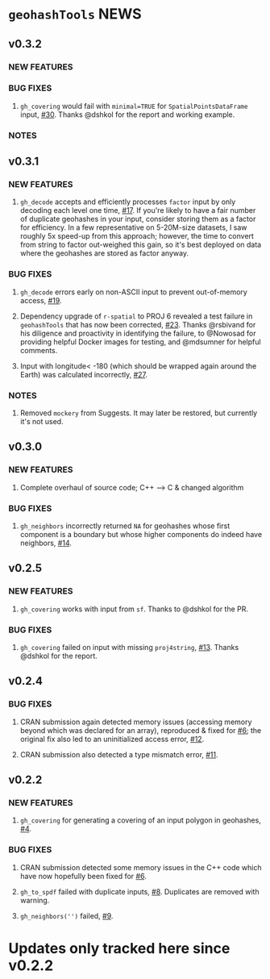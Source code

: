 # `geohashTools` NEWS

## v0.3.2

### NEW FEATURES

### BUG FIXES

 1. `gh_covering` would fail with `minimal=TRUE` for `SpatialPointsDataFrame` input, [#30](https://github.com/MichaelChirico/geohashTools/issues/30). Thanks @dshkol for the report and working example.

### NOTES

## v0.3.1

### NEW FEATURES

 1. `gh_decode` accepts and efficiently processes `factor` input by only decoding each level one time, [#17](https://github.com/MichaelChirico/geohashTools/issues/17). If you're likely to have a fair number of duplicate geohashes in your input, consider storing them as a factor for efficiency. In a few representative on 5-20M-size datasets, I saw roughly 5x speed-up from this approach; however, the time to convert from string to factor out-weighed this gain, so it's best deployed on data where the geohashes are stored as factor anyway.

### BUG FIXES

 1. `gh_decode` errors early on non-ASCII input to prevent out-of-memory access, [#19](https://github.com/MichaelChirico/geohashTools/issues/19).
 
 2. Dependency upgrade of `r-spatial` to PROJ 6 revealed a test failure in `geohashTools` that has now been corrected, [#23](https://github.com/MichaelChirico/geohashTools/issues/23). Thanks @rsbivand for his diligence and proactivity in identifying the failure, to @Nowosad for providing helpful Docker images for testing, and @mdsumner for helpful comments.
 
 3. Input with longitude< -180 (which should be wrapped again around the Earth) was calculated incorrectly, [#27](https://github.com/MichaelChirico/geohashTools/issues/27).

### NOTES

 1. Removed `mockery` from Suggests. It may later be restored, but currently it's not used.

## v0.3.0

### NEW FEATURES

 1. Complete overhaul of source code; C++ --> C & changed algorithm
 
### BUG FIXES

 1. `gh_neighbors` incorrectly returned `NA` for geohashes whose first component is a boundary but whose higher components do indeed have neighbors, [#14](https://github.com/MichaelChirico/geohashTools/issues/14).

## v0.2.5

### NEW FEATURES

 1. `gh_covering` works with input from `sf`. Thanks to @dshkol for the PR.

### BUG FIXES

 1. `gh_covering` failed on input with missing `proj4string`, [#13](https://github.com/MichaelChirico/geohashTools/issues/13). Thanks @dshkol for the report.

## v0.2.4

### BUG FIXES

 1. CRAN submission again detected memory issues (accessing memory beyond which was declared for an array), reproduced & fixed for [#6](https://github.com/MichaelChirico/geohashTools/issues/6); the original fix also led to an uninitialized access error, [#12](https://github.com/MichaelChirico/geohashTools/issues/12).
 
 2. CRAN submission also detected a type mismatch error, [#11](https://github.com/MichaelChirico/geohashTools/issues/11).

## v0.2.2

### NEW FEATURES

 1. `gh_covering` for generating a covering of an input polygon in geohashes, [#4](https://github.com/MichaelChirico/geohashTools/issues/4).

### BUG FIXES

 1. CRAN submission detected some memory issues in the C++ code which have now hopefully been fixed for [#6](https://github.com/MichaelChirico/geohashTools/issues/6).
 
 2. `gh_to_spdf` failed with duplicate inputs, [#8](https://github.com/MichaelChirico/geohashTools/issues/8). Duplicates are removed with warning.
 
 3. `gh_neighbors('')` failed, [#9](https://github.com/MichaelChirico/geohashTools/issues/9).

# Updates only tracked here since v0.2.2
